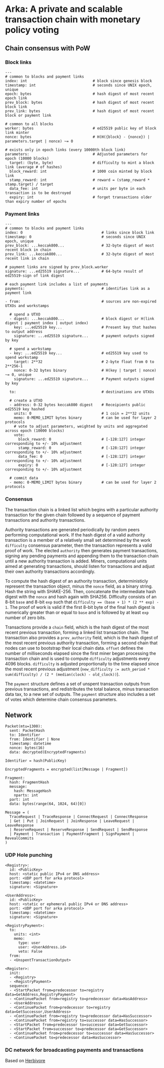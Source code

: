 
# Arka: A private and scalable transaction chain with monetary policy voting

## Chain consensus with PoW

### Block links

    ---
    # common to blocks and payment links
    index: int                              # block since genesis block
    timestamp: int                          # seconds since UNIX epoch, unique
    epoch: bytes                            # hash digest of most recent epoch link
    prev_block: bytes                       # hash digest of most recent block link
    prev_link: bytes                        # hash digest of most recent block or payment link

    # common to all blocks
    worker: bytes                           # ed25519 public key of block link minter
    nonce: bytes                            # H(H({block} - {nonce}) | parameters.target | nonce) ~= 0

    # exists only in epoch links (every 10000th block link)
    parameters:                             # Adjusted parameters for epoch (10000 blocks)
      target: (byte, byte)                  # difficulty to mint a block link (average # of hashes)
      block_reward: int                     # 1000 coin minted by block link
      stamp_reward: int                     # reward = (stamp_reward * stamp.target) / target
      data_fee: int                         # units per byte in each transaction is to be destroyed
      expiry: int                           # forget transactions older than expiry number of epochs
    
### Payment links

    ---
    # common to blocks and payment links
    index: 0                                    # links since block link
    timestamp: 0                                # seconds since UNIX epoch, unique
    prev_block: ...keccak800...                 # 32-byte digest of most recent block in chain
    prev_link: ...keccak800...                  # 32-byte digest of most recent link in chain

    # payment links are signed by prev_block.worker
    signature: ...ed25519 signature...          # 64-byte result of ed25519-sign of link digest

    # each payment link includes a list of payments
    payments:                                   # identifies link as a payment link

    - from:                                     # sources are non-expired UTXOs and workstamps

      # spend a UTXO
      - digest: ...keccak800...                 # block digest or H(link digest | payment index | output index)
        key: ...ed25519 key...                  # Present key that hashes to output address
        signature: ...ed25519 signature...      # payment outputs signed by key

      # spend a workstamp
      - key: ...ed25519 key...                  # ed25519 key used to spend workstamp
        target: 2**32                           # 2-byte float from 0 to 2**256-1
        nonce: 0-32 bytes binary                # H(key | target | nonce) ~= 0, unique
        signature: ...ed25519 signature...      # Payment outputs signed by key

      to:                                       # destinations are UTXOs

      # create a UTXO
      - address: 0-32 bytes keccak800 digest    # Receipients public ed25519 key hashed
        units: 0                                # 1 coin = 2**32 units
        memo: 0-MEMO_LIMIT bytes binary         # can be used for layer 2 protocols
        # vote to adjust parameters, weighted by units and aggregated across epoch (10000 blocks)
        vote:
          block_reward: 0                       # [-128:127] integer corresponding to +/- 10% adjustment
          stamp_reward: 0                       # [-128:127] integer corresponding to +/- 10% adjustment
          data_fee: 0                           # [-128:127] integer corresponding to +/- 10% adjustment
          expiry: 0                             # [-128:127] integer corresponding to +/- 10% adjustment

      # commit data
      - memo: 0-MEMO_LIMIT bytes binary         # can be used for layer 2 protocols


### Consensus

The transaction chain is a linked list which begins with a particular authority transaction for the given chain followed by a sequence of payment transactions and authority transactions.

Authority transactions are generated periodically by random peers performing computational work.  If the hash digest of a valid authority transaction is a member of a relatively small set determined by the work `difficulty` consensus parameter, then the transaction represents a valid proof of work.  The elected `authority` then generates payment transactions, signing any pending payments and appending them to the transaction chain until a new authority transaction is added.  Miners, computational units aimed at generating transactions, should listen for transactions and adjust their own authority transactions accordingly.

To compute the hash digest of an authority transaction, deterministicly represent the transaction object, minus the `nonce` field, as a binary string.  Hash the string with SHAKE-256.  Then, concatenate the intermediate hash digest with the `nonce` and hash again with SHA256.  Difficulty consists of an 8-bit `base` and 8-bit `exp` such that `difficulty == (base + 1) * (2 ** exp) - 1`.  The proof of work is valid if the first 8-bit byte of the final hash digest is numerically greater than or equal to `base` and is followed by at least `exp` number of zero bits.

Transactions provide a `chain` field, which is the hash digest of the most recent previous transaction, forming a linked list transaction chain.  The transaction also provides a `prev_authority` field, which is the hash digest of the most recent previous authority transaction, forming a second chain that nodes can use to bootstrap their local chain data.  `offset` defines the number of milliseconds elapsed since the first miner began processing the transaction chain and is used to compute `difficulty` adjustments every 4096 blocks.  `difficulty` is adjusted proportionally to the time elapsed since the most recent previous adjustment (`new_difficulty := auth_period * sum(difficulty) / (2 * (median(clock) - old_clock))`).

The `payment` structure defines a set of unspent transaction outputs from previous transactions, and redistributes the total balance, minus transaction data tax, to a new set of outputs.  The `payment` structure also includes a set of votes which determine chain consensus parameters.  


## Network

    Packet(mtu=1300):
      sent: PacketHash
      to: Identifier
      from: Identifier | None
      timestamp: datetime
      nonce: bytes(16)
      data: decrypted(EncryptedFragments)

    Identifier = hash(PublicKey)

    EncryptedFragments = encrypted(list[Message | Fragment])

    Fragment:
      hash: FragmentHash
      message:
        hash: MessageHash
        nparts: int
      part: int
      data: bytes(range(64, 1024, 64)[0])
    
    Message = (
      TraceRequest | TraceResponse | ConnectRequest | ConnectResponse
      | Get | Put | JoinRequest | JoinResponse | LeaveRequest | LeaveResponse
      | ReserveRequest | ReserveResponse | SendRequest | SendResponse
      | Payment | Transaction | PaymentFragment | SignPayment | RevealCommits
    )

### UDP Hole punching

    <Registry>:
      id: <PublicKey>
      host: <static public IPv4 or DNS address>
      port: <UDP port for arka protocol>
      timestamp: <datetime>
      signature: <Signature>

    <UserAddress>:
      id: <PublicKey>
      host: <static or ephemeral public IPv4 or DNS address>
      port: <UDP port for arka protocol>
      timestamp: <datetime>
      signature: <Signature>

    <RegistryPayment>:
      to:
        units: <int>
        memo:
          type: user
          user: <UserAddress.id>
          veto: False
      from:
      - <UnspentTransactionOutput>

    <Register>:
      init:
      - <Registry>
      - <RegistryPayment>
      sequence:
      - <StartPacket from=predecessor to=registry data=GetAddress,RegistryPayment>
      - <ContinuePacket from=registry to=predecessor data=HasAddress>
      - <UserAddress>
      - <ContinuePacket from=predecessor to=registry data=GetSuccessor,UserAddress>
      - <ContinuePacket from=registry to=predecessor data=HasSuccessor>
      - <ContinuePacket from=registry to=successor data=HasSuccessor>
      - <StartPacket from=predecessor to=successor data=GetSuccessor>
      - <StartPacket from=successor to=predecessor data=GetSuccessor>
      - <ContinuePacket from=predecessor to=successor data=HasSuccessor>
      - <ContinuePacket to=predecessor data=HasSuccessor>
      

### DC network for broadcasting payments and transactions

Based on [Herbivore](https://www.cs.cornell.edu/people/egs/herbivore/herbivore.pdf)
